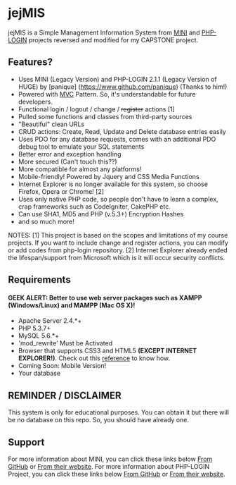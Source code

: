 # jejMIS

jejMIS is a Simple Management Information System
from [MINI](http://www.php-mini.com) and [PHP-LOGIN](http://www.php-login.net/) projects reversed and modified for my CAPSTONE project.

## Features? 

- Uses MINI (Legacy Version) and PHP-LOGIN 2.1.1 (Legacy Version of HUGE) by [panique] (https://www.github.com/panique) (Thanks to him!)
- Powered with [MVC](https://en.wikipedia.org/wiki/Model-view-controller) Pattern. So, it's understandable for future developers.
- Functional login / logout / change / ~~register~~ actions [1]
- Pulled some functions and classes from third-party sources
- "Beautiful" clean URLs
- CRUD actions: Create, Read, Update and Delete database entries easily
- Uses PDO for any database requests, comes with an additional PDO debug tool to emulate your SQL statements
- Better error and exception handling
- More secured (Can't touch this??)
- More compatible for almost any platforms!
- Mobile-friendly! Powered by Jquery and CSS Media Functions
- Internet Explorer is no longer available for this system, so choose Firefox, Opera or Chrome! [2]
- Uses only native PHP code, so people don't have to learn a complex, crap frameworks such as CodeIgniter, CakePHP etc.
- Can use SHA1, MD5 and PHP (v.5.3+) Encryption Hashes
- and so much more!

NOTES:
[1] This project is based on the scopes and limitations of my course projects. If you want to include change and register actions, you can modify or add codes from php-login repository.
[2] Internet Explorer already ended the lifespan/support from Microsoft which is it will occur security conflicts.

## Requirements
#### GEEK ALERT: Better to use web server packages such as XAMPP (Windows/Linux) and MAMPP (Mac OS X)!

- Apache Server 2.4.*+
- PHP 5.3.7+
- MySQL 5.6.*+
- 'mod_rewrite' Must be Activated
- Browser that supports CSS3 and HTML5 **(EXCEPT INTERNET EXPLORER!)**. Check out this [reference](http://caniuse.com/) to know how.
- Coming Soon: Mobile Version!
- Your database

## REMINDER / DISCLAIMER

This system is only for educational purposes. You can obtain it but there will be no database on this repo.
So, you should have already one.

## Support

For more information about MINI, you can click these links below
[From GitHub](https://www.github.com/panique/mini) or [From their website](http://www.php-mini.com/).
For more information about PHP-LOGIN Project, you can click these links below
[From GitHub](https://www.github.com/panique/huge) or [From their website](http://www.php-login.net/).